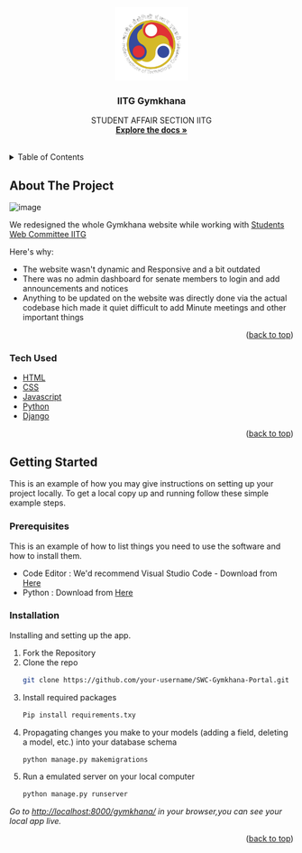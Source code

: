 <div id="top"></div>

<!-- PROJECT LOGO -->
<br />
<div align="center">
  <a href="https://github.com/xqbptt/SWC-Gymkhana-Portal/tree/django/Home">
    <img src="https://raw.githubusercontent.com/xqbptt/SWC-Gymkhana-Portal/django/Home/static/Home/images/IITGlogo.png" alt="Logo" width="130" height="130">
  </a>
  <!-- Header-->
   <h3 align="center">IITG Gymkhana</h3>
  <p align="center">
    STUDENT AFFAIR SECTION IITG
    <br />
    <a href="https://github.com/xqbptt/SWC-Gymkhana-Portal"><strong>Explore the docs »</strong></a>
    <br />
    <br />
  </p>
</div>

<!-- Details Section -->
<details>
  <summary>Table of Contents</summary>
  <ol>
    <li>
      <a href="#about-the-project">About The Project</a>
      <ul>
        <li><a href="#tech-used">Tech Used</a></li>
      </ul>
    </li>
    <li>
      <a href="#getting-started">Getting Started</a>
      <ul>
        <li><a href="#prerequisites">Prerequisites</a></li>
        <li><a href="#installation">Installation</a></li>
      </ul>
    </li>
  </ol>
</details>

## About The Project

![image](https://user-images.githubusercontent.com/84667136/151690048-b8ac0391-1ce2-45df-b62e-1890a684f4f3.png)

We redesigned the whole Gymkhana website while working with [Students Web Committee IITG](https://github.com/swciitg)

Here's why:
* The website wasn't dynamic and Responsive and a bit outdated
* There was no admin dashboard for senate members to login and add announcements and notices
* Anything to be updated on the website was directly done via the actual codebase hich made it quiet difficult to add Minute meetings and other important things


<p align="right">(<a href="#top">back to top</a>)</p>



### Tech Used

* [HTML](https://developer.mozilla.org/en-US/docs/Learn/Getting_started_with_the_web/HTML_basics)
* [CSS](https://developer.mozilla.org/en-US/docs/Web/CSS)
* [Javascript](https://www.javascript.com/)
* [Python](https://www.python.org/)
* [Django](https://www.djangoproject.com/)

<p align="right">(<a href="#top">back to top</a>)</p>


<!-- GETTING STARTED -->
## Getting Started

This is an example of how you may give instructions on setting up your project locally.
To get a local copy up and running follow these simple example steps.

### Prerequisites

This is an example of how to list things you need to use the software and how to install them.
* Code Editor : We'd recommend Visual Studio Code - Download from [Here](https://code.visualstudio.com/)
* Python : Download from [Here](https://www.python.org/downloads/)

### Installation

Installing and setting up the app.
1. Fork the Repository
2. Clone the repo 
   ```sh
   git clone https://github.com/your-username/SWC-Gymkhana-Portal.git
   ```
3. Install required packages
   ```sh
   Pip install requirements.txy
   ```
4. Propagating changes you make to your models (adding a field, deleting a model, etc.) into your database schema
   ```sh
   python manage.py makemigrations
   ```
5. Run a emulated server on your local computer
   ```sh
   python manage.py runserver
   ```
_Go to [http://localhost:8000/gymkhana/](http://localhost:8000/gymkhana/) in your browser,you can see your local app live._


<p align="right">(<a href="#top">back to top</a>)</p>
